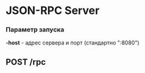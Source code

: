 # JSON-RPC Server
### Параметр запуска
**-host** - адрес сервера и порт (стандартно ":8080")

## POST /rpc
